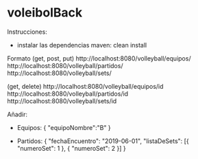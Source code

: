 # voleibolBack

Instrucciones:
- instalar las dependencias maven: clean install

Formato 
(get, post, put)
http://localhost:8080/volleyball/equipos/
http://localhost:8080/volleyball/partidos/
http://localhost:8080/volleyball/sets/

(get, delete)
http://localhost:8080/volleyball/equipos/id
http://localhost:8080/volleyball/partidos/id
http://localhost:8080/volleyball/sets/id

Añadir:
* Equipos:
{
	"equipoNombre":"B"
}

* Partidos:
{
    "fechaEncuentro": "2019-06-01",
    "listaDeSets": [{ "numeroSet": 1 }, { "numeroSet": 2 }]
}


